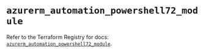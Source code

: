 # `azurerm_automation_powershell72_module`

Refer to the Terraform Registry for docs: [`azurerm_automation_powershell72_module`](https://registry.terraform.io/providers/hashicorp/azurerm/4.0.1/docs/resources/automation_powershell72_module).
